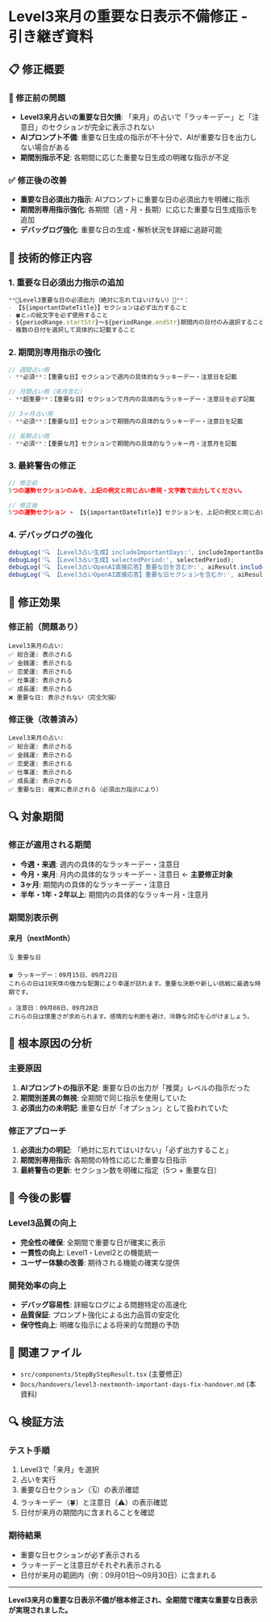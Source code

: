 # Level3来月の重要な日表示不備修正 - 引き継ぎ資料

## 📋 修正概要

### 🚨 修正前の問題
- **Level3来月占いの重要な日欠損**: 「来月」の占いで「ラッキーデー」と「注意日」のセクションが完全に表示されない
- **AIプロンプト不備**: 重要な日生成の指示が不十分で、AIが重要な日を出力しない場合がある
- **期間別指示不足**: 各期間に応じた重要な日生成の明確な指示が不足

### ✅ 修正後の改善
- **重要な日必須出力指示**: AIプロンプトに重要な日の必須出力を明確に指示
- **期間別専用指示強化**: 各期間（週・月・長期）に応じた重要な日生成指示を追加
- **デバッグログ強化**: 重要な日の生成・解析状況を詳細に追跡可能

## 🔧 技術的修正内容

### 1. 重要な日必須出力指示の追加

```typescript
**🚨Level3重要な日の必須出力（絶対に忘れてはいけない）🚨**：
- 【${importantDateTitle}】セクションは必ず出力すること
- 🍀と⚠️の絵文字を必ず使用すること
- ${periodRange.startStr}〜${periodRange.endStr}期間内の日付のみ選択すること
- 複数の日付を選択して具体的に記載すること
```

### 2. 期間別専用指示の強化

```typescript
// 週間占い用
- **必須**：【重要な日】セクションで週内の具体的なラッキーデー・注意日を記載

// 月間占い用（来月含む）
- **超重要**：【重要な日】セクションで月内の具体的なラッキーデー・注意日を必ず記載

// 3ヶ月占い用
- **必須**：【重要な日】セクションで期間内の具体的なラッキーデー・注意日を記載

// 長期占い用
- **必須**：【重要な月】セクションで期間内の具体的なラッキー月・注意月を記載
```

### 3. 最終警告の修正

```typescript
// 修正前
5つの運勢セクションのみを、上記の例文と同じ占い表現・文字数で出力してください。

// 修正後
5つの運勢セクション + 【${importantDateTitle}】セクションを、上記の例文と同じ占い表現・文字数で出力してください。
```

### 4. デバッグログの強化

```typescript
debugLog('🔍 【Level3占い生成】includeImportantDays:', includeImportantDays);
debugLog('🔍 【Level3占い生成】selectedPeriod:', selectedPeriod);
debugLog('🔍 【Level3占いOpenAI直接応答】重要な日を含むか:', aiResult.includes('🍀') || aiResult.includes('⚠️'));
debugLog('🔍 【Level3占いOpenAI直接応答】重要な日セクションを含むか:', aiResult.includes('重要な日') || aiResult.includes('重要な月'));
```

## 🎯 修正効果

### 修正前（問題あり）
```
Level3来月の占い:
✅ 総合運: 表示される
✅ 金銭運: 表示される
✅ 恋愛運: 表示される
✅ 仕事運: 表示される
✅ 成長運: 表示される
❌ 重要な日: 表示されない（完全欠損）
```

### 修正後（改善済み）
```
Level3来月の占い:
✅ 総合運: 表示される
✅ 金銭運: 表示される
✅ 恋愛運: 表示される
✅ 仕事運: 表示される
✅ 成長運: 表示される
✅ 重要な日: 確実に表示される（必須出力指示により）
```

## 🔍 対象期間

### 修正が適用される期間
- **今週・来週**: 週内の具体的なラッキーデー・注意日
- **今月・来月**: 月内の具体的なラッキーデー・注意日 ← **主要修正対象**
- **3ヶ月**: 期間内の具体的なラッキーデー・注意日
- **半年・1年・2年以上**: 期間内の具体的なラッキー月・注意月

### 期間別表示例

#### 来月（nextMonth）
```
🗓️ 重要な日

🍀 ラッキーデー：09月15日、09月22日
これらの日は10天体の強力な配置により幸運が訪れます。重要な決断や新しい挑戦に最適な時期です。

⚠️ 注意日：09月08日、09月28日
これらの日は慎重さが求められます。感情的な判断を避け、冷静な対応を心がけましょう。
```

## 🚨 根本原因の分析

### 主要原因
1. **AIプロンプトの指示不足**: 重要な日の出力が「推奨」レベルの指示だった
2. **期間別差異の無視**: 全期間で同じ指示を使用していた
3. **必須出力の未明記**: 重要な日が「オプション」として扱われていた

### 修正アプローチ
1. **必須出力の明記**: 「絶対に忘れてはいけない」「必ず出力すること」
2. **期間別専用指示**: 各期間の特性に応じた重要な日指示
3. **最終警告の更新**: セクション数を明確に指定（5つ + 重要な日）

## 🚀 今後の影響

### Level3品質の向上
- **完全性の確保**: 全期間で重要な日が確実に表示
- **一貫性の向上**: Level1・Level2との機能統一
- **ユーザー体験の改善**: 期待される機能の確実な提供

### 開発効率の向上
- **デバッグ容易性**: 詳細なログによる問題特定の高速化
- **品質保証**: プロンプト強化による出力品質の安定化
- **保守性向上**: 明確な指示による将来的な問題の予防

## 📝 関連ファイル

- `src/components/StepByStepResult.tsx` (主要修正)
- `Docs/handovers/level3-nextmonth-important-days-fix-handover.md` (本資料)

## 🔍 検証方法

### テスト手順
1. Level3で「来月」を選択
2. 占いを実行
3. 重要な日セクション（🗓️）の表示確認
4. ラッキーデー（🍀）と注意日（⚠️）の表示確認
5. 日付が来月の期間内に含まれることを確認

### 期待結果
- 重要な日セクションが必ず表示される
- ラッキーデーと注意日がそれぞれ表示される
- 日付が来月の範囲内（例：09月01日〜09月30日）に含まれる

---

**Level3来月の重要な日表示不備が根本修正され、全期間で確実な重要な日表示が実現されました。** 